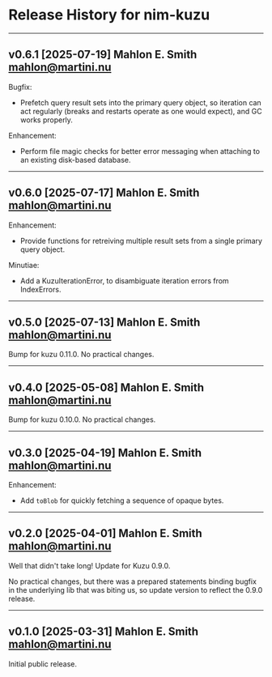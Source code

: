 # Release History for nim-kuzu

---
## v0.6.1 [2025-07-19] Mahlon E. Smith <mahlon@martini.nu>

Bugfix:

- Prefetch query result sets into the primary query object,
  so iteration can act regularly (breaks and restarts operate
  as one would expect), and GC works properly.


Enhancement:

- Perform file magic checks for better error messaging when
  attaching to an existing disk-based database.


---
## v0.6.0 [2025-07-17] Mahlon E. Smith <mahlon@martini.nu>

Enhancement:

- Provide functions for retreiving multiple result sets from a
  single primary query object.


Minutiae:

- Add a KuzuIterationError, to disambiguate iteration errors from
  IndexErrors.


---
## v0.5.0 [2025-07-13] Mahlon E. Smith <mahlon@martini.nu>

Bump for kuzu 0.11.0.  No practical changes.


---
## v0.4.0 [2025-05-08] Mahlon E. Smith <mahlon@martini.nu>

Bump for kuzu 0.10.0.  No practical changes.


---
## v0.3.0 [2025-04-19] Mahlon E. Smith <mahlon@martini.nu>

Enhancement:

- Add `toBlob` for quickly fetching a sequence of opaque bytes.


---
## v0.2.0 [2025-04-01] Mahlon E. Smith <mahlon@martini.nu>

Well that didn't take long!  Update for Kuzu 0.9.0.

No practical changes, but there was a prepared statements
binding bugfix in the underlying lib that was biting us,
so update version to reflect the 0.9.0 release.


---
## v0.1.0 [2025-03-31] Mahlon E. Smith <mahlon@martini.nu>

Initial public release.
